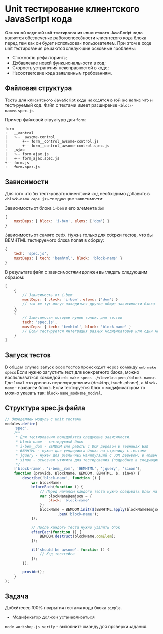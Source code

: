 # Unit тестирование клиентского JavaScript кода #

Основной задачей unit тестирования клиентского JavaScript кода является обеспечение работоспособности клиентского кода блока перед тем как он будет использован пользователем. При этом в ходе unit тестирования решаются следующие основные проблемы:

* Сложность рефакторинга;
* Добавление новой функциональности в код;
* Скорость устранения неисправностей в коде;
* Несоответсвие кода заявленным требованиям.

## Файловая структура ##
Тесты для клиентского JavaScript кода находятся в той же папке что и тестируемый код. Файл с тестами имеет расширение ```<block-name>.spec.js```.

Пример файловой структуры для ```form```:

```
form
+-- __control
|	+-- _awsome-control
|		+-- form__control_awsome-control.js
|		+-- form__control_awsome-control.spec.js
+-- _ajax
|	+-- form_ajax.js
|	+-- form_ajax.spec.js
+-- form.js
+-- form.spec.js
```

## Зависимости ##
Для того что бы тестировать клиентский код необходимо добавить в ```<block-name.deps.js>``` следующие зависимости:

Зависимость от блока ```i-bem``` и его элемента ```dom```
```javascript
{
	mustDeps: { block: 'i-bem', elems: ['dom'] }
}
```
Зависимость от самого себя. Нужна только для сборки тестов, что бы BEMHTML тестируемого блока попал в сборку:

```javascript
{
	tech: 'spec.js',
	mustDeps: { tech: 'bemhtml', block: 'block-name' }
}
```
В результате файл с зависимостями должен выглядеть следующим образом:

```javascript
[
	{
		// Зависимость от i-bem
		mustDeps: { block: 'i-bem', elems: ['dom'] }
		// так же тут могут находиться другие общие зависимости блока
	},
	{
		// Зависимости которые нужны только для тестов
		tech: 'spec.js',
		mustDeps: { tech: 'bemhtml', block: 'block-name' }
		// Если тестируется интеграция разных модификаторов или один модификтор, их нужно перечислить тут
	}
]
```
## Запуск тестов ##
В общем случае запуск всех тестов происходит через команду ```enb make specs```
Если нужно запустить тест для конкретного блока, можно воспользваться командой ```enb make specs ./<level>.specs/<block-name>```.
Где ```level``` это уровень переопределения (desktop, touch-phone), а ```block-name``` - названеи блока.
Если тестируется блок с модификатором то можно указать так: ```block-name_modName_modVal```.

## Структура spec.js файла ##

```javascript
// Определяем модуль c unit тестами
modules.define(
	'spec',
	/**
	 * Для тестирования понадобятся следующие зависимости:
	 * block-name - тестируемый блок 
	 * i-bem__dom - BEMDOM для работы с DOM деревом в терминах БЭМ
	 * BEMHTML - нужен для рендеринга блока на страницу с тестами
	 * jquery - нужен для различных манипуляций с DOM деревом, в общем без него никуда
	 * sinon - основная утилита для тестирования (подробнее в следующих разделах)
	 */
	['block-name', 'i-bem__dom', 'BEMHTML', 'jquery', 'sinon'],
	function (provide, BlockName, BEMDOM, BEMHTML, $, sinon) {
		describe('block-name', function () {
			var blockName;
			beforeEach(function () {
				// Перед началом каждого теста нужно создавать блок на странице
				var blockNameBemjson = {
					block: 'block-name'
				};
				blockName = BEMDOM.init($(BEMHTML.apply(blockNameBemjson)).appendTo('body'))
						.bem('block-name');
			});

			// После каждого теста нужно удалить блок
			afterEach(function () {
				BEMDOM.destruct(blockName.domElem);
			});

			it('should be awsome', function () {
				// Код тесткейса
			});
		});

		provide();
	}
);
```

## Задача ##

Добейтесеь 100% покрытия тестами кода блока ```simple```.

* Модификатор должен устанавливаться

`node workshop.js verify` - выполните кманду для проверки задания.
